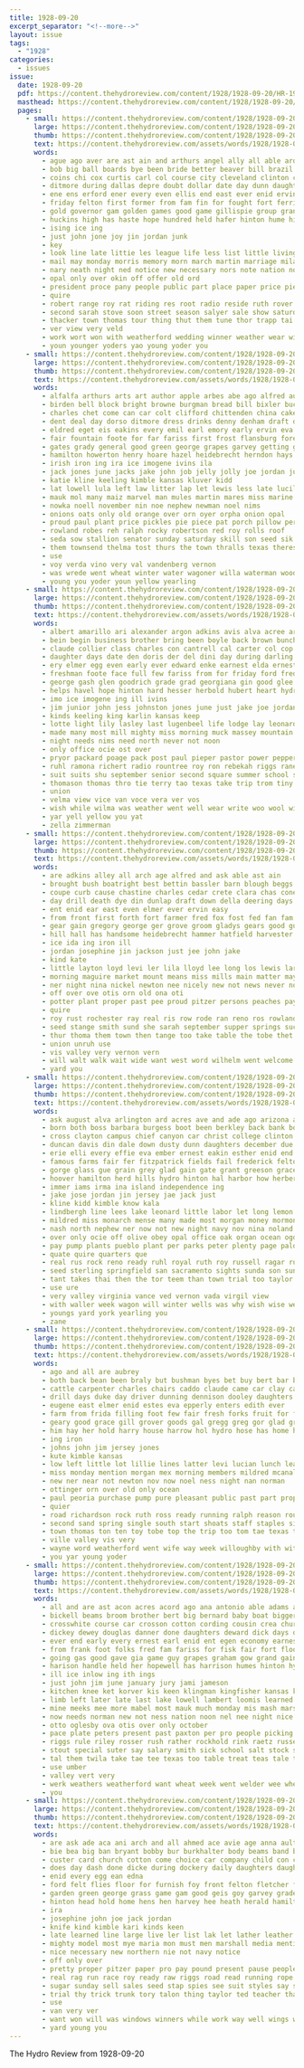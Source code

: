 ```yaml
---
title: 1928-09-20
excerpt_separator: "<!--more-->"
layout: issue
tags:
  - "1928"
categories:
  - issues
issue:
  date: 1928-09-20
  pdf: https://content.thehydroreview.com/content/1928/1928-09-20/HR-1928-09-20.pdf
  masthead: https://content.thehydroreview.com/content/1928/1928-09-20/masthead/HR-1928-09-20.jpg
  pages:
    - small: https://content.thehydroreview.com/content/1928/1928-09-20/small/HR-1928-09-20-01.jpg
      large: https://content.thehydroreview.com/content/1928/1928-09-20/large/HR-1928-09-20-01.jpg
      thumb: https://content.thehydroreview.com/content/1928/1928-09-20/thumbnails/HR-1928-09-20-01.jpg
      text: https://content.thehydroreview.com/assets/words/1928/1928-09-20/HR-1928-09-20-01.txt
      words:
        - ague ago aver are ast ain and arthurs angel ally all able ard aller arms
        - bob big ball boards bye been bride better beaver bill brazil below bas bout but battle both boys bring blaze bartles brought ber barn burns back best broad bridgeport
        - coins chi cox curtis carl col course city cleveland clinton class came charm carolina case champion call cruce county cate cap charles coa chang coy condi craw center come cooper content council comes catching corn can christ church
        - ditmore during dallas depre doubt dollar date day dunn daughter days death del
        - ene ens erford ener every even ellis end east ever enid ervin ems ery
        - friday felton first former from fam fin for fought fort ferris farm fruit far fire frid floor front fight full fair friends free fale fan
        - gold governor gam golden games good game gillispie group grand grounds groom gamma guest glidewell grown george goods gover
        - huckins high has haste hope hundred held hafer hinton hume hight happy harry health him hou half house hydro how haskell hands her haid hempstead home hey hita had hollis
        - ising ice ing
        - just john jone joy jin jordan junk
        - key
        - look line late littie les league life less list little living left lookeba losing lahoma later lege lovely long large last
        - mail may monday morris memory morn march martin marriage milam mountain much mckay miles matter miss messer mile moth mille mis morning moun men many money miller mong main most
        - nary neath night ned notice new necessary nors note nation not nas noon north nephew nell now
        - opal only over okin off offer old ord
        - president proce pany people public part place paper price piece pauline pipe present plant person pure past pow power page proud pro
        - quire
        - robert range roy rat riding res root radio reside ruth rover real ram roush rock ruby room record
        - second sarah stove soon street season salyer sale show saturday sunday senator student smith stockton stand shows shoulder sister summer ser son speak side standing south short stella such she september speech sand sons seen sheldon sides strong station small shape score sipes school
        - thacker town thomas tour thing thut them tune thor trapp tai throw ten team thi tun the tie taken then too truelove table tucker tor tim turn ton tain than
        - ver view very veld
        - work wort won with weatherford wedding winner weather wear will week winners while was western winter walton went west wand william wheel weeks wells wind well win
        - youn younger yoders yao young yoder you
    - small: https://content.thehydroreview.com/content/1928/1928-09-20/small/HR-1928-09-20-02.jpg
      large: https://content.thehydroreview.com/content/1928/1928-09-20/large/HR-1928-09-20-02.jpg
      thumb: https://content.thehydroreview.com/content/1928/1928-09-20/thumbnails/HR-1928-09-20-02.jpg
      text: https://content.thehydroreview.com/assets/words/1928/1928-09-20/HR-1928-09-20-02.txt
      words:
        - alfalfa arthurs arts art author apple arbes abe ago alfred august aug aden are and angel anne amer
        - birden bell block bright browne burgman bread bill bixler buckmaster bert boucher butter bros benefield beckett better ballew burkhalter boys beets ben bigger beans bolls bertie bob black blakley bol back broom buck best bull bryson big bradley
        - charles chet come can car colt clifford chittenden china cake curly cabbage cat cane cherry county corn cox candy case claude class chester colts carl cecil cope clover cotton cobbler collier cap craig cartwright cliff crowder city champion
        - dent deal day dorso ditmore dress drinks denny denham draft dora dockery doris
        - eldred eget eis eakins every emil earl emory early ervin eva everett edna eakin edith eaton
        - fair fountain foote for far fariss first frost flansburg foreman fudge from farra ford felton fost fred floyd farm
        - gates grady general good green george grapes garvey getting glidewell grade gillett gala glass guy golden grape
        - hamilton howerton henry hoare hazel heidebrecht herndon hays harry hydro heads harness hamons house hand hold hard hou herb has
        - irish iron ing ira ice imogene ivins ila
        - jack jones june jacks jake john job jelly jolly joe jordan junior julia julius jam jennings
        - katie kline keeling kimble kansas kluver kidd
        - lat lowell lula left law litter lap let lewis less late lucile light life lasley lee line low lydia lola
        - mauk mol many maiz marvel man mules martin mares miss marine most melba mcanally money milton millet mango mule mineo monday miller mary masoner milo melon miles
        - nowka noell november nin noe nephew newman noel nims
        - onions oats only old orange over orn oyer orpha onion opal
        - proud paul plant price pickles pie piece pat porch pillow perle plum pitzer piano patterson pearl peaches pankratz pack pete painting plate payne peach per poland pick peppers peck
        - rowland robes reh ralph rocky robertson red roy rolls roof
        - seda sow stallion senator sunday saturday skill son seed sik summer second snyder schroeder still school sugar sale september sweet sheriff service sheff schantz smith special sallie see set store subject sohn stewart state six sylvester speak
        - them townsend thelma tost thurs the town thralls texas theresa tain ted team truman triplett tea tri taken top than table
        - use
        - voy verda vino very val vandenberg vernon
        - was wrede went wheat winter water wagoner willa waterman woodrow world wellington wyatt warren williams washington wilson work whorton white will well with
        - young you yoder youn yellow yearling
    - small: https://content.thehydroreview.com/content/1928/1928-09-20/small/HR-1928-09-20-03.jpg
      large: https://content.thehydroreview.com/content/1928/1928-09-20/large/HR-1928-09-20-03.jpg
      thumb: https://content.thehydroreview.com/content/1928/1928-09-20/thumbnails/HR-1928-09-20-03.jpg
      text: https://content.thehydroreview.com/assets/words/1928/1928-09-20/HR-1928-09-20-03.txt
      words:
        - albert amarillo ari alexander argon adkins avis alva acree ard alcorn amos ave and anna all aly are ani
        - bein begin business brother bring been boyle back brown bunch barnes began bill butler blanken bollinger bethany but buyers bee ben ber book bate boys bridgeport bell bickell bart bowels bales best bradley buy bey
        - claude collier class charles con cantrell cal carter col cop chief cody chose custer care cotton can cox caraway come cull city college cure chance
        - daughter days date den doris der del dini day during darling dai delbert
        - ery elmer egg even early ever edward enke earnest elda ernest end eros ene edwards emory earl every ethel
        - freshman foote face full few fariss from for friday ford fred fair frost first folks fresh frank fun
        - george gash glen goodrich grade grad georgiana gin good glee geary green goes gins geraldine grain game genta guard
        - helps havel hope hinton hard hesser herbold hubert heart hydro how harold had hens home her has harry hour hatfield hazel high hafer held helen hess hwee harper homes hossman
        - imo ice imogene ing ill ivins
        - jim junior john jess johnston jones june just jake joe jordan
        - kinds keeling king karlin kansas keep
        - lotte light lily lasley last lugenbeel life lodge lay leonard lawton lena luella linebarger leroy lacks large long law louise lou let left las loos look lora lee leader lose louis len
        - made many most mill mighty miss morning muck massey mountain mains morris mildred minnie mcalester myrtle members mail miller mas mens mura mary masoner men monday mash man mabel
        - night needs nims need north never not noon
        - only office ocie ost over
        - pryor packard poage pack post paul pieper pastor power peppers plain president pink public pan plan panes pool peach purple pay pete
        - ruhl ramona richert radio rountree roy ron rebekah riggs raney ruby real ready round ross rough res rebel ridge
        - suit suits shu september senior second square summer school stover sipe saturday service sem sha state saw scott sell stock serre standard silk smith sale slim ship see stout sweat setting season supper straight schoo sylvia sunday sister south stephenson shanklin shuman sie stevens simmons she sam small store stockton short silver
        - thomason thomas thro tie terry tao texas take trip trom tiny them thyng tall the taylor treas tien ton taken
        - union
        - velma view vice van voce vera ver vos
        - wish while wilma was weather went well wear write woo wool willard wagoner week wide weight western wil white williams will weatherford weeks work wells winter won with works west wean
        - yar yell yellow you yat
        - zella zimmerman
    - small: https://content.thehydroreview.com/content/1928/1928-09-20/small/HR-1928-09-20-04.jpg
      large: https://content.thehydroreview.com/content/1928/1928-09-20/large/HR-1928-09-20-04.jpg
      thumb: https://content.thehydroreview.com/content/1928/1928-09-20/thumbnails/HR-1928-09-20-04.jpg
      text: https://content.thehydroreview.com/assets/words/1928/1928-09-20/HR-1928-09-20-04.txt
      words:
        - are adkins alley all arch age alfred and ask able ast ain
        - brought bush boatright best bettin bassler barn blough beggs busi bars bros brecht burn bried bettinger baird boys binder both but bride bur bill byrne back bond butler been begin better blaine braly blanchard big
        - coupe curb cause chastine charles cedar crete clara chas cones class chain con can corn company cox christ crosswhite came charlie city cream carnegie county card char change
        - day drill death dye din dunlap draft down della deering days dewitt dinner director
        - ent enid ear east even elmer ever ervin easy
        - from front first forth fort farmer fred fox fost fed fan fam frame friends force frida farm frank friday fair few for free
        - gear gain gregory george ger grove groom gladys gears good guest getting gray gher grant grain
        - hill hall has handsome heidebrecht hammer hatfield harvester heide hom had hardware hafer hae how hershey hier hume hamilton hydro him home house hens hardin homes herndon her
        - ice ida ing iron ill
        - jordan josephine jin jackson just jee john jake
        - kind kate
        - little layton loyd levi ler lila lloyd lee long los lewis large liggett light las lovely lay last lin
        - morning maguire market mount means miss mills main matter mayo mavis mas many mis men mile mound melba must mon mildred marjorie most miller mary made mae mite milley monday mccormick mir morgan
        - ner night nina nickel newton nee nicely new not news never noland noel near nese now
        - off over ove otis orn old ona oti
        - potter plant proper past pee proud pitzer persons peaches payne points pull
        - quire
        - roy rust rochester ray real ris row rode ran reno ros rowland roller
        - seed stange smith sund she sarah september supper springs such sie street shape summer sheller slow sterling service stage silver schools states switch steel sur short sun simmons state sunda strong sister sandy sunday store son simple south school saturday six spain
        - thur thoma them town then tange too take table the tobe thet tall teacher tank taken
        - union unruh use
        - vis valley very vernon vern
        - will walt walk wait wide want west word wilhelm went welcome wedding wish weatherford well was warkentin with wat worth week wal wheel walter
        - yard you
    - small: https://content.thehydroreview.com/content/1928/1928-09-20/small/HR-1928-09-20-05.jpg
      large: https://content.thehydroreview.com/content/1928/1928-09-20/large/HR-1928-09-20-05.jpg
      thumb: https://content.thehydroreview.com/content/1928/1928-09-20/thumbnails/HR-1928-09-20-05.jpg
      text: https://content.thehydroreview.com/assets/words/1928/1928-09-20/HR-1928-09-20-05.txt
      words:
        - ask august alva arlington ard acres ave and ade ago arizona all angeles arline able alto alfalfa arkansas are aimee ater angell
        - born both boss barbara burgess boot been berkley back bank bound berland black bath bridge bill body blind boat bar bedford betsy buy brigham better bert battle bur big beach but brook best bryant bell bush ber baile beams byrne
        - cross clayton campus chief canyon car christ college clinton castle city count charles creek come clerk cypress carry county cataline company coull clara card con can course cheer cana cant crimes colorado cee claude cost carl cannon
        - duncan davis din dale down dusty dunn daughters december due dakota daughter does days day dumas dinner ditmore derry dence dobbin during dora drop der
        - erie elli every effie eva ember ernest eakin esther enid end even ever
        - famous farms fair fer fitzpatrick fields fail frederick felton first forge felt free fellow for farm forty full fresh force found fina francisco forney from ford falls friends frank filling few
        - gorge glass gue grain grey glad gain gate grant greeson grace glidewell george guest good general greenfield ghering gene
        - hoover hamilton herd hills hydro hinton hal harbor how herbert had helen hook her homes hay hatfield has hash highland him held hot hold harl hall house home hundred
        - immer iams irma ina island independence ing
        - jake jose jordan jin jersey jae jack just
        - kline kidd kimble know kala
        - lindbergh line lees lake leonard little labor let long lemon lay lina land lincoln louis lew lewis lust less laws law low leland landis large liberty last los lights live lakes lucille lead light ludwick left lowell
        - mildred miss monarch mense many made most morgan money mormon man miller mea mos market more mas murders mash morgans marcrum monday mullin monroe mile maywood mary miles mix may morning
        - nash north nephew ner now not new night navy nov nina noland necessary
        - over only ocie off olive obey opal office oak organ ocean ogden old orange
        - pay pump plants pueblo plant per parks peter plenty page palo persons pais pee present proper power pauline pair par pope pear part pitman point people poor packard place
        - quate quire quarters que
        - real rus rock reno ready ruhl royal ruth roy russell ragar rush roberts ray reason rain robinson rice rand res rent rate radio room riggs rather ross
        - seed sterling springfield san sacramento sights sunda son sunday sale stall sewer said smith state santa sid semple salt stunz service short stay saw stores stock sun springs store stanford seems saturday south states set see september saline sequoyah speech she station summer sell soon schools
        - tant takes thai then the tor teem than town trial too taylor tomb temp tell thing towns texas tennessee trip temple them top times ten tee taken
        - use ure
        - very valley virginia vance ved vernon vada virgil view
        - with waller week wagon will winter wells was why wish wise went wife williams wilbur washington william world weather well wrigley work while wright wool white wymore want wonder western way
        - youngs yard york yearling you
        - zane
    - small: https://content.thehydroreview.com/content/1928/1928-09-20/small/HR-1928-09-20-06.jpg
      large: https://content.thehydroreview.com/content/1928/1928-09-20/large/HR-1928-09-20-06.jpg
      thumb: https://content.thehydroreview.com/content/1928/1928-09-20/thumbnails/HR-1928-09-20-06.jpg
      text: https://content.thehydroreview.com/assets/words/1928/1928-09-20/HR-1928-09-20-06.txt
      words:
        - ago and all are aubrey
        - both back bean been braly but bushman byes bet buy bert bar bright bill boschert ballew bertha big bryan binder bull bunch business bou boast billy busi bob
        - cattle carpenter charles chairs caddo claude came car clay care cher col colorado clerk cooke city cook cool castle college colt con coupe can
        - drill days duke day driver dunning dennison dooley daughters dye dise din daughter doing date daily dinner does
        - eugene east elmer enid estes eva epperly enters edith ever
        - farm from frida filling foot few fair fresh forks fruit for fost free friesen fage friday fever foy farmer fam fleeman fred
        - geary good grace gill grover goods gal gregg greg gor glad gress
        - him hay her hold harry house harrow hol hydro hose has home hammer henry head homes halstead health hatfield hopewell huston harness had hume hoes horse
        - ing iron
        - johns john jim jersey jones
        - kute kimble kansas
        - low left little lot lillie lines latter levi lucian lunch leat last lay
        - miss monday mention morgan mex morning members mildred mcanally made morris magnolia mile mound mares mccormick milk midway miller mare
        - new ner near not newton nov now noel ness night nan norman
        - ottinger orn over old only ocean
        - paul peoria purchase pump pure pleasant public past part proper present pitzer pullen place perry
        - quier
        - road richardson rock ruth ross ready running ralph reason rou red rak real ruthie randal roush ran rack
        - second sand spring single south start shoats staff staples simpson september snow sell soll sat storm springer shows sunday smooth sow stay sund sam such spies six standard summer station sewing state sept short she sun sale sorrel swartzendruber stove sick show sime stutzman see service spoon son stands stock style sons school saturday stand
        - town thomas ton ten toy tobe top the trip too tom tae texas team
        - ville valley vis very
        - wayne word weatherford went wife way week willoughby with withers weeks well waters woods wonder while west was wilson wagon will winter walt work wykert
        - you yar young yoder
    - small: https://content.thehydroreview.com/content/1928/1928-09-20/small/HR-1928-09-20-07.jpg
      large: https://content.thehydroreview.com/content/1928/1928-09-20/large/HR-1928-09-20-07.jpg
      thumb: https://content.thehydroreview.com/content/1928/1928-09-20/thumbnails/HR-1928-09-20-07.jpg
      text: https://content.thehydroreview.com/assets/words/1928/1928-09-20/HR-1928-09-20-07.txt
      words:
        - all and are ast acon acres acord ago ana antonio able adams atter anning
        - bickell beams broom brother bert big bernard baby boat bigger bryan bas butler better betty bunch bro ball buyers buller bins bethel begin been brought browne began both binger bird bea
        - crosswhite course car crosson cotton cording cousin crea church city company cattle corn cream choice charles can cecil confer christ clar carnegie care come clinton cake
        - dickey dewey douglas danner done daughters deward dick days darko deal day daughter dinner
        - ever end early every ernest earl enid ent egen economy earnest ewing
        - from frank foot folks fred fam fariss for fisk fair fort floor found friday first filer ford fisher fall
        - going gas good gave gia game guy grapes graham gow grand gaines george grace given general gilmore
        - harison handle held her hopewell has harrison humes hinton hydro homes home holter henke had head hin hundred him hot hardin
        - ill ice inlow ing ith ings
        - just john jim june january jury jami jameson
        - kitchen knee ket korver kis keen klingman kingfisher kansas know kim
        - limb left later late last lake lowell lambert loomis learned likes leas lay list little large
        - mine meeks mee more mabel most mauk much monday mis mash marshall mon many meal mound miss
        - now needs norman new not ness nation noon nel nee night nice nail
        - otto oglesby ova otis over only october
        - pace plate peters present past paxton per pro people picking proud pears
        - riggs rule riley rosser rush rather rockhold rink raetz russell real room roll riding
        - stout special suter say salary smith sick school salt stock sun son san sin sunday serum sow save sermon shelton seth skaggs spring saturday sullens seago stands such sloan sims sister state she start sua
        - tal them twila take tae tee texas too table treat teas tale tin tar thing ton the thomason than
        - use umber
        - valley vert very
        - werk weathers weatherford want wheat week went welder wee wheel working well welding won writer walker wit weeks winter warren work was why will wife worth with
        - you
    - small: https://content.thehydroreview.com/content/1928/1928-09-20/small/HR-1928-09-20-08.jpg
      large: https://content.thehydroreview.com/content/1928/1928-09-20/large/HR-1928-09-20-08.jpg
      thumb: https://content.thehydroreview.com/content/1928/1928-09-20/thumbnails/HR-1928-09-20-08.jpg
      text: https://content.thehydroreview.com/assets/words/1928/1928-09-20/HR-1928-09-20-08.txt
      words:
        - are ask ade aca ani arch and all ahmed ace avie age anna ault
        - bie bea big ban bryant bobby bur burkhalter body beams band but both boucher birth black business best barter bush better ber butter bros beans bower bunch board browne bassler bound brush brown bere boot brilliant barber bottle
        - custer card church cotton come choice car company child con clown center certain cheap can cody county coach class clock cher city camps cat chief
        - does day dash done dicke during dockery daily daughters daughter
        - enid every egg ean edna
        - ford felt flies floor for furnish foy front felton fletcher full foot frances fig fuls fan firm first friday fine farris fail friends fair fanny frost from
        - garden green george grass game gam good geis goy garvey grade georgia grain glass griffin games
        - hinton head hold home hens hen harvey hee heath herald hamilton hing huge had held her house hunter has him hesser half hydro hammons hatfield
        - ira
        - josephine john joe jack jordan
        - knife kind kimble kari kinds keen
        - late learned line large live ler list lak let lather leather lied les lasley lue loud little lovely light later lens long living
        - mighty model most mye maria mon must men marshall media mention more masoner milam many may mash miss might maurice much mate morning
        - nice necessary new northern nie not navy notice
        - off only over
        - pretty proper pitzer paper pro pay pound present pause people pai paul prewitt parades pla price page persons pass pounds
        - real rag run race roy ready raw riggs road read running rope reber
        - sugar sunday sell sales seed stap spies see suit styles say sterling speech state sal sar straight ser servi store sale slick string seay snyders september show school seen snyder sermon standing saturday stitt sack score
        - trial thy trick trunk tory talon thing taylor ted teacher than tiny trucks tell tay tray try tie tall test the tuck thyng take ten thacker
        - use
        - van very ver
        - want won will was windows winners while work way well wings worth woodrow wary window wayne win with
        - yard young you
---
```


The Hydro Review from 1928-09-20

<!--more-->


